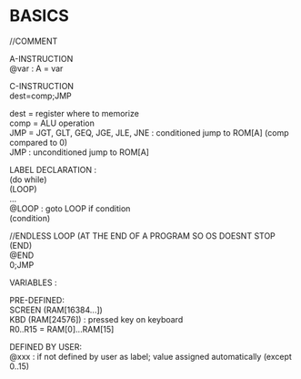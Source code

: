 # BASICS  
  
//COMMENT  
  
A-INSTRUCTION  
@var : A = var  
  
C-INSTRUCTION  
dest=comp;JMP  
  
dest = register where to memorize  
comp = ALU operation  
JMP = JGT, GLT, GEQ, JGE, JLE, JNE : conditioned jump to ROM[A] (comp compared to 0)  
	JMP : unconditioned jump to ROM[A]  
  
  
  
LABEL DECLARATION :  
(do while)  
(LOOP)  
…  
@LOOP : goto LOOP if condition  
(condition)  
  
  
//ENDLESS LOOP (AT THE END OF A PROGRAM SO OS DOESNT STOP  
(END)  
@END  
0;JMP  
  
VARIABLES :  
  
PRE-DEFINED:  
SCREEN (RAM[16384...])  
KBD (RAM[24576]) : pressed key on keyboard  
R0..R15 = RAM[0]...RAM[15]  
  
DEFINED BY USER:  
@xxx : if not defined by user as label; value assigned automatically (except 0..15)  
